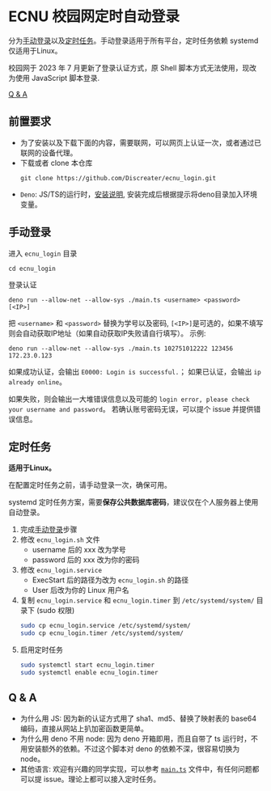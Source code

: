 # ECNU 校园网定时自动登录

分为[手动登录](#手动登录)以及[定时任务](#定时任务)。手动登录适用于所有平台，定时任务依赖
systemd 仅适用于Linux。

校园网于 2023 年 7 月更新了登录认证方式，原 Shell 脚本方式无法使用，现改为使用
JavaScript 脚本登录.

[Q & A](#q--a)

## 前置要求

- 为了安装以及下载下面的内容，需要联网，可以网页上认证一次，或者通过已联网的设备代理。
- 下载或者 clone 本仓库
  ```shell
  git clone https://github.com/Discreater/ecnu_login.git
  ```
- `Deno`:
  JS/TS的运行时，[安装说明](https://deno.land/manual@v1.35.1/getting_started/installation),
  安装完成后根据提示将deno目录加入环境变量。

## 手动登录

进入 `ecnu_login` 目录

```shell
cd ecnu_login
```

登录认证

```shell
deno run --allow-net --allow-sys ./main.ts <username> <password> [<IP>]
```

把 `<username>` 和 `<password>` 替换为学号以及密码,
`[<IP>]`是可选的，如果不填写则会自动获取IP地址（如果自动获取IP失败请自行填写）。
示例:

```shell
deno run --allow-net --allow-sys ./main.ts 102751012222 123456 172.23.0.123
```

如果成功认证，会输出 `E0000: Login is successful.`； 如果已认证，会输出
`ip already online`。

如果失败，则会输出一大堆错误信息以及可能的
`login error, please check your username and password`。
若确认账号密码无误，可以提个 issue 并提供错误信息。

## 定时任务

**适用于Linux。**

在配置定时任务之前，请手动登录一次，确保可用。

systemd
定时任务方案，需要**保存公共数据库密码**，建议仅在个人服务器上使用自动登录。

1. 完成[手动登录](#手动登录)步骤
2. 修改 `ecnu_login.sh` 文件
   - username 后的 xxx 改为学号
   - password 后的 xxx 改为你的密码
3. 修改 `ecnu_login.service`
   - ExecStart 后的路径为改为 `ecnu_login.sh` 的路径
   - User 后改为你的 Linux 用户名
4. 复制 `ecnu_login.service` 和 `ecnu_login.timer` 到 `/etc/systemd/system/`
   目录下 (sudo 权限)
   ```sh
   sudo cp ecnu_login.service /etc/systemd/system/
   sudo cp ecnu_login.timer /etc/systemd/system/
   ```
5. 启用定时任务
   ```sh
   sudo systemctl start ecnu_login.timer
   sudo systemctl enable ecnu_login.timer
   ```

## Q & A

- 为什么用 JS: 因为新的认证方式用了 sha1、md5、替换了映射表的 base64
  编码，直接从网站上扒加密函数更简单。
- 为什么用 deno 不用 node: 因为 deno 开箱即用，而且自带了 ts
  运行时，不用安装额外的依赖。不过这个脚本对 deno 的依赖不深，很容易切换为
  node。
- 其他语言: 欢迎有兴趣的同学实现，可以参考 [`main.ts`](./main.ts)
  文件中，有任何问题都可以提 issue。理论上都可以接入定时任务。

